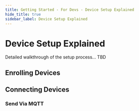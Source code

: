 ```yaml
---
title: Getting Started - For Devs - Device Setup Explained
hide_title: true
sidebar_label: Device Setup Explained 
---
```


# Device Setup Explained

Detailed walkthrough of the setup process... TBD

## Enrolling Devices

## Connecting Devices

### Send Via MQTT
